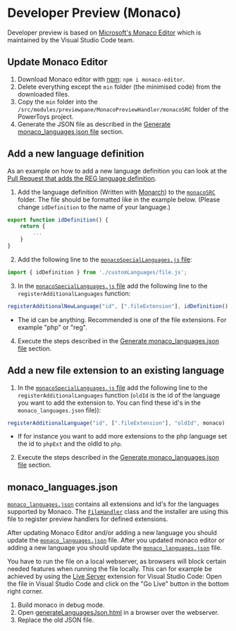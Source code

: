 # Developer Preview (Monaco)

Developer preview is based on [Microsoft's Monaco Editor](https://microsoft.github.io/monaco-editor/) which is maintained by the Visual Studio Code team.

## Update Monaco Editor

1. Download Monaco editor with [npm](https://www.npmjs.com/): `npm i monaco-editor`.
2. Delete everything except the `min` folder (the minimised code) from the downloaded files.
3. Copy the `min` folder into the `/src/modules/previewpane/MonacoPreviewHandler/monacoSRC` folder of the PowerToys project.
4. Generate the JSON file as described in the [Generate monaco_languages.json file](#generate-monaco_languagesjson-file) section.

## Add a new language definition

As an example on how to add a new language definition you can look at the [Pull Request that adds the REG language definition](https://github.com/microsoft/PowerToys/pull/17183).

1. Add the language definition (Written with [Monarch](https://microsoft.github.io/monaco-editor/monarch.html)) to the [`monacoSRC`](/src/modules/previewpane/MonacoPreviewHandler/customLanguages/) folder. The file should be formatted like in the example below. (Please change `idDefinition` to the name of your language.)

```javascript
export function idDefinition() {
    return {
        ...
    }
}
```

2. Add the following line to the [`monacoSpecialLanguages.js` file](/src/modules/previewpane/MonacoPreviewHandler/monacoSpecialLanguages.js):

```javascript
import { idDefinition } from './customLanguages/file.js';
```

3. In the [`monacoSpecialLanguages.js` file](/src/modules/previewpane/MonacoPreviewHandler/monacoSpecialLanguages.js) add the following line to the `registerAdditionalLanguages` function:

```javascript
registerAdditionalNewLanguage("id", [".fileExtension"], idDefinition(), monaco)
```

  * The id can be anything. Recommended is one of the file extensions. For example "php" or "reg".

4. Execute the steps described in the [Generate monaco_languages.json file](#generate-monaco_languagesjson-file) section.

## Add a new file extension to an existing language

1. In the [`monacoSpecialLanguages.js` file](/src/modules/previewpane/MonacoPreviewHandler/monacoSpecialLanguages.js) add the following line to the `registerAdditionalLanguages` function (`oldId` is the id of the language you want to add the extension to. You can find these id's in the `monaco_languages.json` file)):

```javascript
registerAdditionalLanguage("id", [".fileExtension"], "oldId", monaco)
```

  * If for instance you want to add more extensions to the php language set the id to `phpExt` and the oldId to `php`.

2. Execute the steps described in the [Generate monaco_languages.json file](#generate-monaco_languagesjson-file) section.

## monaco_languages.json

[`monaco_languages.json`](/src/modules/previewpane/MonacoPreviewHandler/monaco_languages.json) contains all extensions and Id's for the languages supported by Monaco. The [`FileHandler`](/src/modules/previewpane/MonacoPreviewHandler/FileHandler.cs) class and the installer are using this file to register preview handlers for defined extensions.

After updating Monaco Editor and/or adding a new language you should update the [`monaco_languages.json`](/src/modules/previewpane/MonacoPreviewHandler/monaco_languages.json) file.
After you updated monaco editor or adding a new language you should update the [`monaco_languages.json`](/src/modules/previewpane/MonacoPreviewHandler/monaco_languages.json) file.

You have to run the file on a local webserver, as browsers will block certain needed features when running the file locally. This can for example be achieved by using the [Live Server](https://marketplace.visualstudio.com/items?itemName=ritwickdey.LiveServer) extension for Visual Studio Code: Open the file in Visual Studio Code and click on the "Go Live" button in the bottom right corner.

1. Build monaco in debug mode.
2. Open [generateLanguagesJson.html](/src/modules/previewpane/MonacoPreviewHandler/generateLanguagesJson.html) in a browser over the webserver.
3. Replace the old JSON file.

